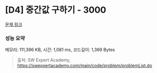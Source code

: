 # [D4] 중간값 구하기 - 3000 

[문제 링크](https://swexpertacademy.com/main/code/problem/problemDetail.do?contestProbId=AV-fO0s6ARoDFAXT) 

### 성능 요약

메모리: 111,396 KB, 시간: 1,081 ms, 코드길이: 1,369 Bytes



> 출처: SW Expert Academy, https://swexpertacademy.com/main/code/problem/problemList.do